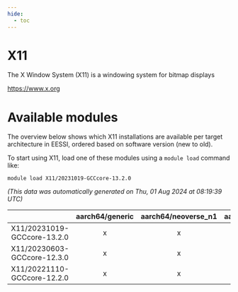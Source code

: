 ```yaml
---
hide:
  - toc
---
```


X11
===


The X Window System (X11) is a windowing system for bitmap displays

https://www.x.org
# Available modules


The overview below shows which X11 installations are available per target architecture in EESSI, ordered based on software version (new to old).

To start using X11, load one of these modules using a `module load` command like:

```shell
module load X11/20231019-GCCcore-13.2.0
```

*(This data was automatically generated on Thu, 01 Aug 2024 at 08:19:39 UTC)*  

| |aarch64/generic|aarch64/neoverse_n1|aarch64/neoverse_v1|x86_64/generic|x86_64/amd/zen2|x86_64/amd/zen3|x86_64/intel/haswell|x86_64/intel/skylake_avx512|
| :---: | :---: | :---: | :---: | :---: | :---: | :---: | :---: | :---: |
|X11/20231019-GCCcore-13.2.0|x|x|x|x|x|x|x|x|
|X11/20230603-GCCcore-12.3.0|x|x|x|x|x|x|x|x|
|X11/20221110-GCCcore-12.2.0|x|x|x|x|x|x|x|x|
